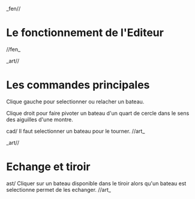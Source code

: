 _fen//
# Le fonctionnement de l'Editeur
//fen_

_art//
# Les commandes principales

Clique gauche pour selectionner ou relacher un bateau.

Clique droit pour faire pivoter un bateau d'un quart de cercle dans le sens des aiguilles d'une montre.

cad/ Il faut selectionner un bateau pour le tourner.
//art_

_art//
# Echange et tiroir

ast/ Cliquer sur un bateau disponible dans le tiroir alors qu'un bateau est selectionne permet de les echanger.
//art_